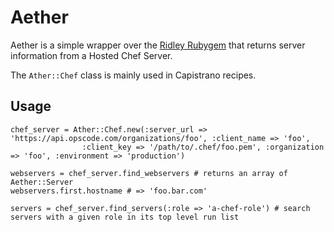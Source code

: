 Aether
======

Aether is a simple wrapper over the [Ridley Rubygem](http://rubygems.org/gems/ridley) that returns
server information from a Hosted Chef Server.

The `Ather::Chef` class is mainly used in Capistrano recipes.


Usage
-----

    chef_server = Ather::Chef.new(:server_url => 'https://api.opscode.com/organizations/foo', :client_name => 'foo',
                    :client_key => '/path/to/.chef/foo.pem', :organization => 'foo', :environment => 'production')

    webservers = chef_server.find_webservers # returns an array of Aether::Server
    webservers.first.hostname # => 'foo.bar.com'

    servers = chef_server.find_servers(:role => 'a-chef-role') # search servers with a given role in its top level run list
